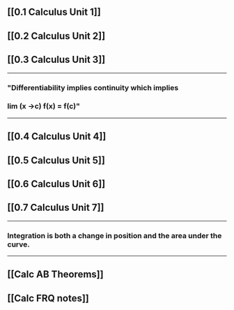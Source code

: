 ## [[0.1 Calculus Unit 1]]
## [[0.2 Calculus Unit 2]] 
## [[0.3 Calculus Unit 3]] 
---

### "Differentiability implies continuity which implies 
### lim (x ->c) f(x) = f(c)"

---

## [[0.4 Calculus Unit 4]]
## [[0.5 Calculus Unit 5]]

## [[0.6 Calculus Unit 6]]

## [[0.7 Calculus Unit 7]]

----
### Integration is both a change in position and the area under the curve.

---
## [[Calc AB Theorems]]

## [[Calc FRQ notes]]


